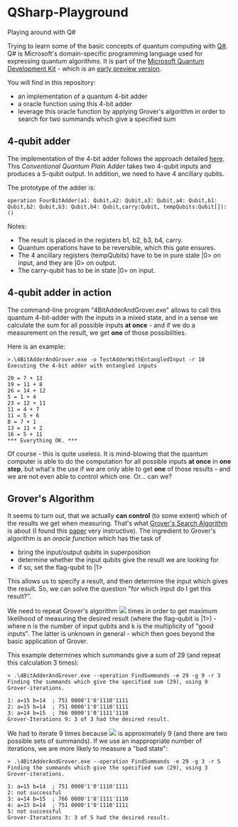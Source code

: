# QSharp-Playground
Playing around with Q#

Trying to learn some of the basic concepts of quantum computing with [Q#](https://docs.microsoft.com/en-us/quantum/quantum-qr-intro?view=qsharp-preview). Q# is Microsoft's domain-specific programming language used for expressing quantum algorithms. It is part of the [Microsoft Quantum Development Kit](https://www.microsoft.com/en-us/quantum/development-kit) - which is an [early preview version](https://blogs.microsoft.com/ai/future-quantum-microsoft-releases-free-preview-quantum-development-kit/).

You will find in this repository:
- an implementation of a quantum 4-bit adder
- a oracle function using this 4-bit adder
- leverage this oracle function by applying Grover's algorithm in order to search for two summands which give a specified sum


## 4-qubit adder

The implementation of the 4-bit adder follows the approach detailed [here](https://arxiv.org/ftp/quant-ph/papers/0206/0206028.pdf). This *Conventional Quantum Plain Adder* takes two 4-qubit inputs and produces a 5-qubit output. In addition, we need to have 4 ancillary qubits.

The prototype of the adder is:

    operation FourBitAdder(a1: Qubit,a2: Qubit,a3: Qubit,a4: Qubit,b1: Qubit,b2: Qubit,b3: Qubit,b4: Qubit,carry:Qubit, tempQubits:Qubit[]):()

Notes:
- The result is placed in the registers b1, b2, b3, b4, carry.
- Quantum operations have to be reversible, which this gate ensures.
- The 4 ancillary registers (tempQubits) have to be in pure state |0> on input, and they are |0> on output.
- The carry-qubit has to be in state |0> on input.

## 4-qubit adder in action

The command-line program "4BitAdderAndGrover.exe" allows to call this quantum 4-bit-adder with the inputs in a mixed state, and in a sense we calculate the sum for all possible inputs **at once** - and if we do a measurement on the result, we get **one** of those possibilities.

Here is an example:

    >.\4BitAdderAndGrover.exe -o TestAdderWithEntangledInput -r 10
    Executing the 4-bit adder with entangled inputs

    20 = 7 + 13
    19 = 11 + 8
    26 = 14 + 12
    5 = 1 + 4
    23 = 12 + 11
    11 = 4 + 7
    11 = 5 + 6
    8 = 7 + 1
    13 = 11 + 2
    16 = 5 + 11
    *** Everything OK. ***

Of course - this is quite useless. It is mind-blowing that the quantum computer is able to do the computation for all possible inputs **at once** in **one step**, but what's the use if we are only able to get **one** of those results - and we are not even able to control which one. Or... can we?

## Grover's Algorithm

It seems to turn out, that we actually **can control** (to some extent) which of the results we get when measuring. That's what [Grover's Search Algorithm](https://en.wikipedia.org/wiki/Grover%27s_algorithm) is about (I found this [paper](https://arxiv.org/abs/quant-ph/9809016v2) very instructive).
The ingredient to Grover's algorithm is an *oracle function* which has the task of
* bring the input/output qubits in superposition
* determine whether the input qubits give the result we are looking for
* if so, set the flag-qubit to |1>

This allows us to specify a result, and then determine the input which gives the result. So, we can solve the question "for which input do I get this result?".

We need to repeat Grover's algorithm <img src="https://render.githubusercontent.com/render/math?math=\frac{\pi}{4}\cdot\sqrt{\frac{2^n}{k}}"> times in order to get maximum likelihood of measuring the desired result (where the flag-qubit is |1>) - where n is the number of input qubits and k is the multiplicity of "good inputs". The latter is unknown in general - which then goes beyond the basic application of Grover.

This example determines which summands give a sum of 29 (and repeat this calculation 3 times):

    > .\4BitAdderAndGrover.exe --operation FindSummands -e 29 -g 9 -r 3
    Finding the summands which give the specified sum (29), using 9 Grover-iterations.
    
    1: a=15 b=14  ; 751 0000'1'0'1110'1111
    2: a=15 b=14  ; 751 0000'1'0'1110'1111
    3: a=14 b=15  ; 766 0000'1'0'1111'1110
    Grover-Iterations 9: 3 of 3 had the desired result.

We had to iterate 9 times because <img src="https://render.githubusercontent.com/render/math?math=\frac{\pi}{4}\cdot\sqrt{\frac{2^8}{2}}"> is approximately 9 (and there are two possible sets of summands). If we use an inappropriate number of iterations, we are more likely to measure a "bad state":

    > .\4BitAdderAndGrover.exe --operation FindSummands -e 29 -g 3 -r 5
    Finding the summands which give the specified sum (29), using 3 Grover-iterations.
    
    1: a=15 b=14  ; 751 0000'1'0'1110'1111
    2: not successful
    3: a=14 b=15  ; 766 0000'1'0'1111'1110
    4: a=15 b=14  ; 751 0000'1'0'1110'1111
    5: not successful
    Grover-Iterations 3: 3 of 5 had the desired result.
